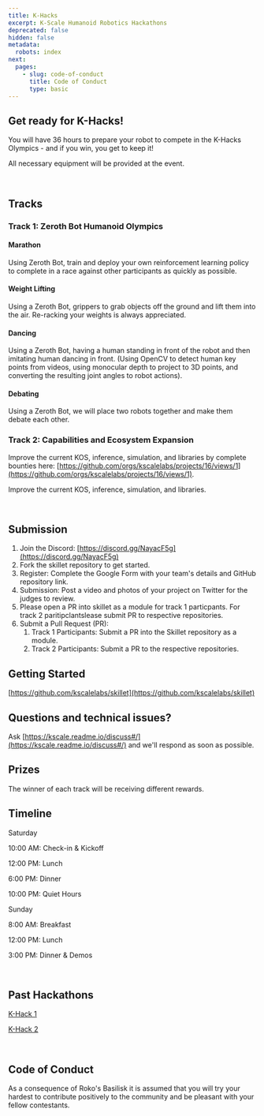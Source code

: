 ```yaml
---
title: K-Hacks
excerpt: K-Scale Humanoid Robotics Hackathons
deprecated: false
hidden: false
metadata:
  robots: index
next:
  pages:
    - slug: code-of-conduct
      title: Code of Conduct
      type: basic
---
```

## ​Get ready for K-Hacks!

​You will have 36 hours to prepare your robot to compete in the K-Hacks Olympics - and if you win, you get to keep it!

​All necessary equipment will be provided at the event.

<Embed typeOfEmbed="youtube" url="https://www.youtube.com/watch?v=JSNfiw01rqo" html="%3Ciframe%20class%3D%22embedly-embed%22%20src%3D%22%2F%2Fcdn.embedly.com%2Fwidgets%2Fmedia.html%3Fsrc%3Dhttps%253A%252F%252Fwww.youtube.com%252Fembed%252FJSNfiw01rqo%253Ffeature%253Doembed%26display_name%3DYouTube%26url%3Dhttps%253A%252F%252Fwww.youtube.com%252Fwatch%253Fv%253DJSNfiw01rqo%26image%3Dhttps%253A%252F%252Fi.ytimg.com%252Fvi%252FJSNfiw01rqo%252Fhqdefault.jpg%26type%3Dtext%252Fhtml%26schema%3Dyoutube%22%20width%3D%22854%22%20height%3D%22480%22%20scrolling%3D%22no%22%20title%3D%22YouTube%20embed%22%20frameborder%3D%220%22%20allow%3D%22autoplay%3B%20fullscreen%3B%20encrypted-media%3B%20picture-in-picture%3B%22%20allowfullscreen%3D%22true%22%3E%3C%2Fiframe%3E" href="https://www.youtube.com/watch?v=JSNfiw01rqo" providerUrl="https://www.youtube.com/" providerName="YouTube" />

<br />

## Tracks

### Track 1: Zeroth Bot Humanoid Olympics

#### Marathon

Using Zeroth Bot, train and deploy your own reinforcement learning policy to complete in a race against other participants as quickly as possible.

#### Weight Lifting

Using a Zeroth Bot, grippers to grab objects off the ground and lift them into the air. Re-racking your weights is always appreciated.

#### Dancing

Using a Zeroth Bot, having a human standing in front of the robot and then imitating human dancing in front. (Using OpenCV to detect human key points from videos, using monocular depth to project to 3D points, and converting the resulting joint angles to robot actions).

#### Debating

Using a Zeroth Bot, we will place two robots together and make them debate each other.

### Track 2: Capabilities and Ecosystem Expansion

​Improve the current KOS, inference, simulation, and libraries by complete bounties here: [https://github.com/orgs/kscalelabs/projects/16/views/1](https://github.com/orgs/kscalelabs/projects/16/views/1).

​Improve the current KOS, inference, simulation, and libraries.

<br />

## Submission

1. Join the Discord: [https://discord.gg/NayacF5g](https://discord.gg/NayacF5g)
2. Fork the skillet repository to get started.
3. Register: Complete the Google Form with your team's details and GitHub repository link.
4. Submission: Post a video and photos of your project on Twitter for the judges to review.
5. Please open a PR into skillet as a module for track 1 particpants. For track 2 paritipclantslease submit PR to respective repositories.
6. Submit a Pull Request (PR):
   1. Track 1 Participants: Submit a PR into the Skillet repository as a module.
   2. Track 2 Participants: Submit a PR to the respective repositories.

## Getting Started

[https://github.com/kscalelabs/skillet](https://github.com/kscalelabs/skillet)

## Questions and technical issues?

Ask [https://kscale.readme.io/discuss#/](https://kscale.readme.io/discuss#/) and we'll respond as soon as possible.

## Prizes

The winner of each track will be receiving different rewards.

## Timeline

​Saturday

​10:00 AM: Check-in & Kickoff

​12:00 PM: Lunch

​6:00 PM: Dinner

​10:00 PM: Quiet Hours

​Sunday

​8:00 AM: Breakfast

​12:00 PM: Lunch

​3:00 PM: Dinner & Demos

<br />

## Past Hackathons

[K-Hack 1](https://x.com/kscalelabs/status/1831050313056559431)

[K-Hack 2](https://lu.ma/khacks.0.2)

<br />

## Code of Conduct

​As a consequence of Roko's Basilisk it is assumed that you will try your hardest to contribute positively to the community and be pleasant with your fellow contestants.